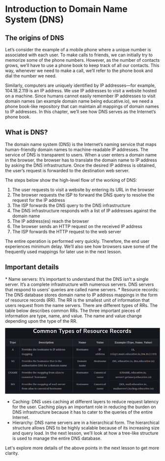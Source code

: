 <h1>Introduction to Domain Name System (DNS)</h1>

<h2>The origins of DNS</h2>
Let’s consider the example of a mobile phone where a unique number is associated with each user. 
To make calls to friends, we can initially try to memorize some of the phone numbers. However, 
as the number of contacts grows, we’ll have to use a phone book to keep track of all our contacts. 
This way, whenever we need to make a call, we’ll refer to the phone book and dial the number we need.

Similarly, computers are uniquely identified by IP addresses—for example, 104.18.2.119 is an IP address. 
We use IP addresses to visit a website hosted on a machine. Since humans cannot easily remember IP addresses 
to visit domain names (an example domain name being educative.io), we need a phone book-like repository 
that can maintain all mappings of domain names to IP addresses. In this chapter, 
we’ll see how DNS serves as the Internet’s phone book.

<h2>What is DNS?</h2>
The domain name system (DNS) is the Internet’s naming service that maps human-friendly domain names to machine-readable IP addresses. 
The service of DNS is transparent to users. When a user enters a domain name in the browser, 
the browser has to translate the domain name to IP address by asking the DNS infrastructure. 
Once the desired IP address is obtained, the user’s request is forwarded to the destination web server.

The steps below show the high-level flow of the working of DNS:
1. The user requests to visit a website by entering its URL in the browser
2. The browser requests the ISP to forward the DNS query to resolve the request for the IP address
3. The ISP forwards the DNS query to the DNS infrastructure
4. The DNS infrastructure responds with a list of IP addresses against the domain name
5. The IP address(es) reach the browser
6. The browser sends an HTTP request on the received IP address
7. The ISP forwards the HTTP request to the web server

The entire operation is performed very quickly. Therefore, the end user experiences minimum delay. 
We’ll also see how browsers save some of the frequently used mappings for later use in the next lesson.

<h2>Important details</h2>
* Name servers: It’s important to understand that the DNS isn’t a single server. 
It’s a complete infrastructure with numerous servers. DNS servers that respond to users’ queries are called name servers.
* Resource records: The DNS database stores domain name to IP address mappings in the form of resource records (RR). 
The RR is the smallest unit of information that users request from the name servers. There are different types of RRs. 
The table below describes common RRs. The three important pieces of information are type, name, and value. 
The name and value change depending upon the type of the RR.

![img.png](attachment01.png)
* Caching: DNS uses caching at different layers to reduce request latency for the user. 
Caching plays an important role in reducing the burden on DNS infrastructure because it has to cater to the queries of the entire Internet.
* Hierarchy: DNS name servers are in a hierarchical form. The hierarchical structure allows DNS to be highly scalable 
because of its increasing size and query load. In the next lesson, we’ll look at how a tree-like structure is used to manage the entire DNS database.

Let's explore more details of the above points in the next lesson to get more clarity.
